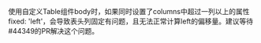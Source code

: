 使用自定义Table组件body时，如果同时设置了columns中超过一列以上的属性fixed: 'left'，会导致表头列固定有问题，且无法正常计算left的偏移量。建议等待#44349的PR解决这个问题。
